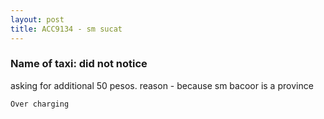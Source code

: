 ```yaml
---
layout: post
title: ACC9134 - sm sucat
---
```


### Name of taxi: did not notice

asking for additional 50 pesos. reason - because sm bacoor is a province

```Over charging```
